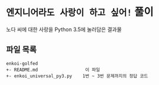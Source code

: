 # `엔지니어라도 사랑이 하고 싶어!` 풀이

노다 씨에 대한 사랑을 Python 3.5에 눌러담은 결과물

## 파일 목록

```
enkoi-golfed
+- README.md                  이 파일
+- enkoi_universal_py3.py    1번 ~ 3번 문제까지의 정답 코드
```
